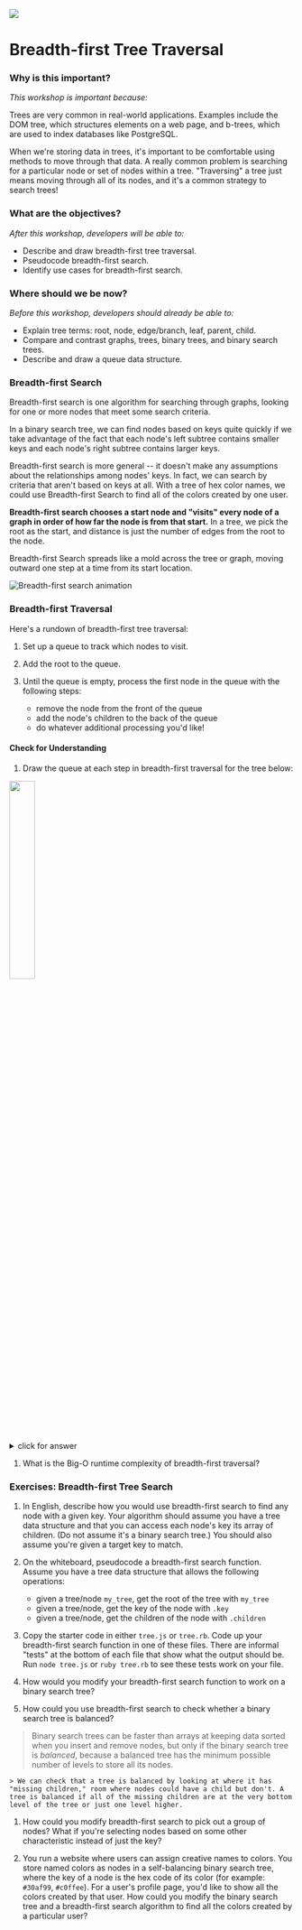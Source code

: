 <!--
Creator: Team
Last Edited By: Brianna
Location: SF
-->

![](https://ga-dash.s3.amazonaws.com/production/assets/logo-9f88ae6c9c3871690e33280fcf557f33.png)

# Breadth-first Tree Traversal

### Why is this important?
<!-- framing the "why" in big-picture/real world examples -->
*This workshop is important because:*

Trees are very common in real-world applications. Examples include the DOM tree, which structures elements on a web page, and b-trees, which are used to index databases like PostgreSQL.  

When we're storing data in trees, it's important to be comfortable using methods to move through that data. A really common problem is searching for a particular node or set of nodes within a tree.  "Traversing" a tree just means moving through all of its nodes, and it's a common strategy to search trees!  

### What are the objectives?
<!-- specific/measurable goal for students to achieve -->
*After this workshop, developers will be able to:*

- Describe and draw breadth-first tree traversal.
- Pseudocode breadth-first search.
- Identify use cases for breadth-first search.

### Where should we be now?
<!-- call out the skills that are prerequisites -->
*Before this workshop, developers should already be able to:*

- Explain tree terms: root, node, edge/branch, leaf, parent, child.
- Compare and contrast graphs, trees, binary trees, and binary search trees.
- Describe and draw a queue data structure. 


### Breadth-first Search

Breadth-first search is one algorithm for searching through graphs, looking for one or more nodes that meet some search criteria.

In a binary search tree, we can find nodes based on keys quite quickly if we take advantage of the fact that each node's left subtree contains smaller keys and each node's right subtree contains larger keys.  

Breadth-first search is more general -- it doesn't make any assumptions about the relationships among nodes' keys. In fact, we can search by criteria that aren't based on keys at all. With a tree of hex color names, we could use Breadth-first Search to find all of the colors created by one user.

**Breadth-first search chooses a start node and "visits" every node of a graph in order of how far the node is from that start.**  In a tree, we pick the root as the start, and distance is just the number of edges from the root to the node.

Breadth-first Search spreads like a mold across the tree or graph, moving outward one step at a time from its start location.  

![Breadth-first search animation](https://upload.wikimedia.org/wikipedia/commons/4/46/Animated_BFS.gif)


### Breadth-first Traversal

Here's a rundown of breadth-first tree traversal:

1. Set up a queue to track which nodes to visit.

1. Add the root to the queue.

1. Until the queue is empty, process the first node in the queue with the following steps:
	- remove the node from the front of the queue
	- add the node's children to the back of the queue
	- do whatever additional processing you'd like!

#### Check for Understanding

1. Draw the queue at each step in breadth-first traversal for the tree below:

  <img src="https://github.com/sf-wdi-31/trees/blob/master/images/labels.jpg" width="30%">

  <details><summary>click for answer</summary>

  ```
	[D]
	[B, F]      (dequeue D, enqueue its children)
	[F, A, C]   (dequeue B, enqueue its children)
	[A, C, E]   (dequeue F, enqueue its children)
	[C, E]      (dequeue A, enqueue its children)
	[E]         (dequeue C, enqueue its children)
	[]          (dequeue E, enqueue its children)
  ```

  Or, you could add the children starting at the "right" each time:

  ```
	[D]
	[F, B]      (dequeue D, enqueue its children)
	[B, E]      (dequeue F, enqueue its children)
	[E, C, A]   (dequeue B, enqueue its children)
	[C, A]      (dequeue E, enqueue its children)
	[A]         (dequeue C, enqueue its children)
	[]          (dequeue A, enqueue its children)
  ```

  </details>

1. What is the Big-O runtime complexity of breadth-first traversal?

### Exercises: Breadth-first Tree Search

1. In English, describe how you would use breadth-first search to find any node with a given key. Your algorithm should assume you have a tree data structure and that you can access each node's key its array of children. (Do not assume it's a binary search tree.) You should also assume you're given a target key to match.


1. On the whiteboard, pseudocode a breadth-first search function. Assume you have a tree data structure that allows the following operations:

	* given a tree/node `my_tree`, get the root of the tree with `my_tree`
	* given a tree/node, get the key of the node with `.key`
	* given a tree/node, get the children of the node with `.children`


1. Copy the starter code in either `tree.js` or `tree.rb`.  Code up your breadth-first search function in one of these files. There are informal "tests" at the bottom of each file that show what the output should be.  Run `node tree.js` or `ruby tree.rb` to see these tests work on your file.



1. How would you modify your breadth-first search function to work on a binary search tree?



1. How could you use breadth-first search to check whether a binary search tree is balanced?

  >Binary search trees can be faster than arrays at keeping data sorted when you insert and remove nodes, but only if the binary search tree is *balanced*, because a balanced tree has the minimum possible number of levels to store all its nodes.

	> We can check that a tree is balanced by looking at where it has "missing children," room where nodes could have a child but don't. A tree is balanced if all of the missing children are at the very bottom level of the tree or just one level higher.


1. How could you modify breadth-first search to pick out a group of nodes? What if you're selecting nodes based on some other characteristic instead of just the key?  

1. You run a website where users can assign creative names to colors. You store named colors as nodes in a self-balancing binary search tree, where the key of a node is the hex code of its color (for example: `#30af99`, `#c0ffee`). For a user's profile page, you'd like to show all the colors created by that user.  How could you modify the binary search tree and a breadth-first search algorithm to find all the colors created by a particular user?
